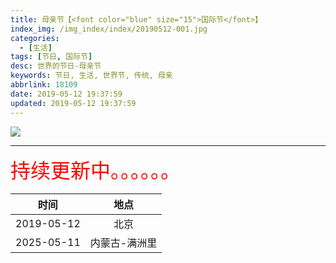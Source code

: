 ```yaml
---
title: 母亲节【<font color="blue" size="15">国际节</font>】
index_img: /img_index/index/20190512-001.jpg
categories:
  - [生活]
tags: [节日, 国际节]
desc: 世界的节日-母亲节
keywords: 节日, 生活, 世界节, 传统, 母亲
abbrlink: 18109
date: 2019-05-12 19:37:59
updated: 2019-05-12 19:37:59
---
```



![](/img_index/index/20190512-001.jpg)


<!--more-->
<hr />

<font size=6.5 color='red'>持续更新中。。。。。。</font>



|    时间    | 地点 |
|:----------:|:----:|
| 2019-05-12 | 北京 |
| 2025-05-11 | 内蒙古-满洲里 |
